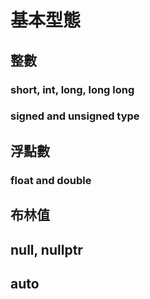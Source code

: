 # 基本型態

## 整數

### short, int, long, long long

### signed and unsigned type

## 浮點數

### float and double

## 布林值

## null, nullptr

## auto

